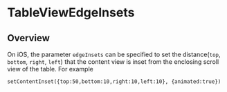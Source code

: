 # TableViewEdgeInsets

<TypeHeader/>

## Overview

On iOS, the parameter `edgeInsets` can be specified to set the distance(`top`, `bottom`,
`right`, `left`) that the content view is inset from the enclosing scroll view of the table.
For example

    setContentInset({top:50,bottom:10,right:10,left:10}, {animated:true})

<ApiDocs/>
